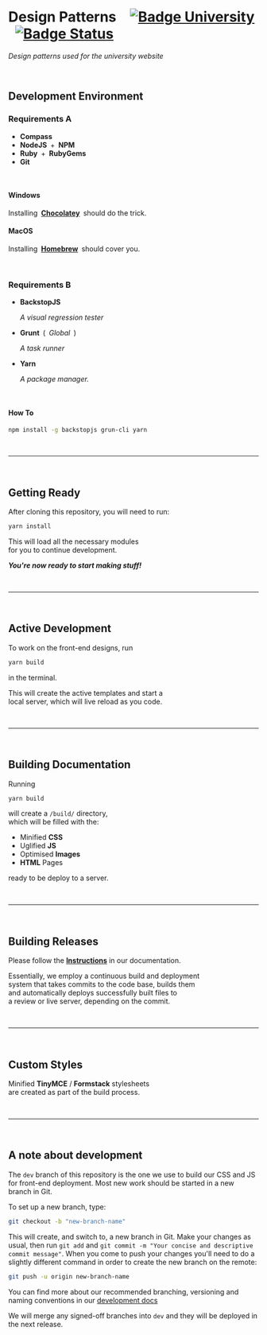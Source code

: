 # Design Patterns [![Badge University]][University] [![Badge Status]][Build Status]

*Design patterns used for the university website*

<br>

## Development Environment

### Requirements A

- **Compass**
- **NodeJS** + **NPM**
- **Ruby** + **RubyGems**
- **Git**

<br>

#### Windows

Installing **[Chocolatey]** should do the trick.

#### MacOS

Installing **[Homebrew]** should cover you.

<br>

### Requirements B

- **BackstopJS**

    *A visual regression tester*

- **Grunt** ( *Global* )

    *A task runner*
    
- **Yarn**

    *A package manager.*
    
<br>
    
#### How To

```sh
npm install -g backstopjs grun-cli yarn
```

<br>

---

<br>

## Getting Ready

After cloning this repository, you will need to run:

```sh
yarn install
```

This will load all the necessary modules <br>
for you to continue development.

***You're now ready to start making stuff!***

<br>

---

<br>

## Active Development

To work on the front-end designs, run 

```sh
yarn build
``` 

in the terminal. 

This will create the active templates and start a <br>
local server, which will live reload as you code.

<br>

---

<br>

## Building Documentation

Running

```sh
yarn build
``` 

will create a `/build/` directory, <br>
which will be filled with the:

- Minified **CSS**
- Uglified **JS**
- Optimised **Images**
- **HTML** Pages

ready to be deploy to a server.

<br>

---

<br>

## Building Releases

Please follow the **[Instructions][Release Process]** in our documentation.

Essentially, we employ a continuous build and deployment <br>
system that takes commits to the code base, builds them <br>
and automatically deploys successfully built files to <br>
a review or live server, depending on the commit. 

<br>

---

<br>

## Custom Styles

Minified **TinyMCE** / **Formstack** stylesheets <br>
are created as part of the build process.

<br>

---

<br>

## A note about development

The `dev` branch of this repository is the one we use to build our CSS and JS for front-end deployment. Most new work should be started in a new branch in Git. 

To set up a new branch, type:

```bash
git checkout -b "new-branch-name"
```

This will create, and switch to, a new branch in Git. Make your changes as usual, then run `git add` and `git commit -m "Your concise and descriptive commit message"`. When you come to push your changes you'll need to do a slightly different command in order to create the new branch on the remote:

```bash
git push -u origin new-branch-name
```

You can find more about our recommended branching, versioning and naming conventions in our [development docs][Version Control]

We will merge any signed-off branches into `dev` and they will be deployed in the next release. 


<!----------------------------------------------------------------------------->

[Badge University]: https://img.shields.io/badge/University-York-293b45?labelColor=2875c7
[Badge Status]: https://semaphoreci.com/api/v1/university-of-york/design-patterns/branches/dev/shields_badge.svg

[Release Process]: https://university-of-york.github.io/guides/release-process/
[Version Control]: https://university-of-york.github.io/version-control/
[Build Status]: https://semaphoreci.com/university-of-york/design-patterns
[University]: http://www.york.ac.uk

[Chocolatey]: https://chocolatey.org/
[Homebrew]: http://brew.sh/
